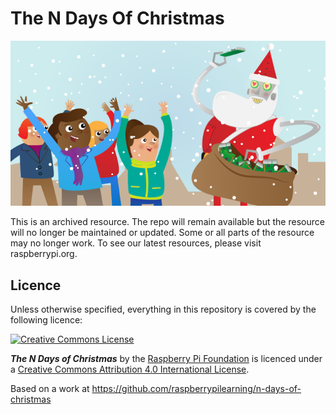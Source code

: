 # The N Days Of Christmas

![](cover.png)

This is an archived resource. The repo will remain available but the resource will no longer be maintained or updated. Some or all parts of the resource may no longer work. To see our latest resources, please visit raspberrypi.org.

## Licence

Unless otherwise specified, everything in this repository is covered by the following licence:

[![Creative Commons License](http://i.creativecommons.org/l/by-sa/4.0/88x31.png)](http://creativecommons.org/licenses/by-sa/4.0/)

***The N Days of Christmas*** by the [Raspberry Pi Foundation](http://www.raspberrypi.org) is licenced under a [Creative Commons Attribution 4.0 International License](http://creativecommons.org/licenses/by-sa/4.0/).

Based on a work at https://github.com/raspberrypilearning/n-days-of-christmas
